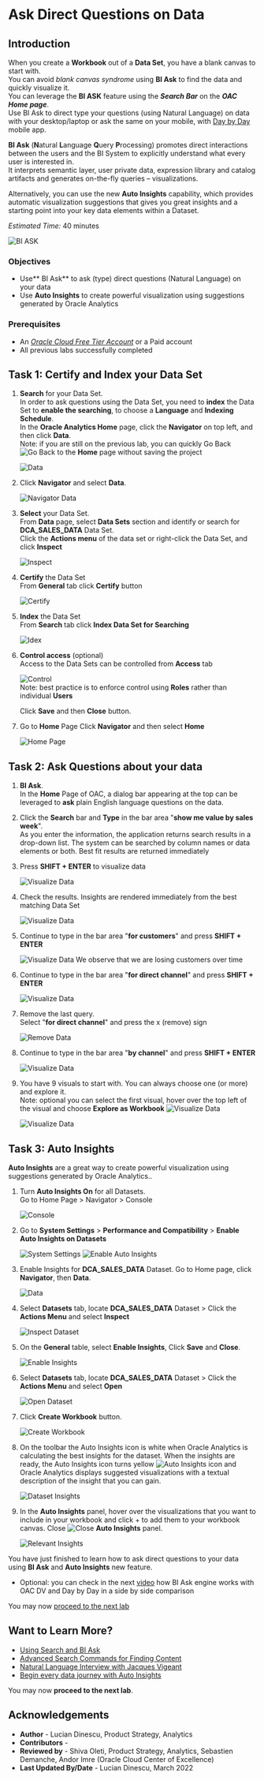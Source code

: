 # Ask Direct Questions on Data

## Introduction

When you create a **Workbook** out of a **Data Set**, you have a blank canvas to start with.  
You can avoid _blank canvas syndrome_  using **BI Ask** to find the data and quickly visualize it.  
You can leverage the **BI ASK** feature using the _**Search Bar**_ on the _**OAC Home page**_.  
Use BI Ask to direct type your questions (using Natural Language) on data with your desktop/laptop or ask the same on your mobile, with [Day by Day](https://docs.oracle.com/en/cloud/paas/analytics-cloud/biday/index.html) mobile app.


**BI Ask** (**N**atural **L**anguage **Q**uery **P**rocessing) promotes direct interactions between the users and the BI System to explicitly understand what every user is interested in.  
It interprets semantic layer, user private data, expression library and catalog artifacts and generates on-the-fly queries – visualizations.

Alternatively, you can use the new **Auto Insights** capability, which provides automatic visualization suggestions that gives you great insights and a starting point into your key data elements within a Dataset.

_Estimated Time:_ 40 minutes

![BI ASK](./images/biask0small.png)

### Objectives

- Use** BI Ask** to ask (type) direct questions (Natural Language) on your data
- Use **Auto Insights** to create powerful visualization using suggestions generated by Oracle Analytics

### Prerequisites

* An [_Oracle Cloud Free Tier Account_](https://www.oracle.com/cloud/free/) or a Paid account
* All previous labs successfully completed

## Task 1: Certify and Index your Data Set

1. **Search** for your Data Set.  
In order to ask questions using the Data Set, you need to **index** the Data Set to **enable the searching**, to choose a **Language** and  **Indexing Schedule**.  
In the **Oracle Analytics Home** page, click the **Navigator** on top left, and then click **Data**.  
Note: if you are still on the previous lab, you can quickly Go Back ![Go Back](../ask-direct-questions/images/biaskgoback.png) to the **Home** page without saving the project  

   ![Data](../ask-direct-questions/images/do-not-save.png)

2. Click **Navigator** and select **Data**.  

   ![Navigator Data](../ask-direct-questions/images/navigator-data.png)

3. **Select** your Data Set.  
   From **Data** page, select **Data Sets** section and identify or search for **DCA\_SALES\_DATA** Data Set.  
   Click the **Actions menu** of the data set or right-click the Data Set, and click **Inspect**

   ![Inspect](../ask-direct-questions/images/datasetinspectsmall.png)

3. **Certify** the Data Set  
   From **General** tab click **Certify** button  
   
   ![Certify](../ask-direct-questions/images/datasetcertify.png)

4. **Index** the Data Set  
   From **Search** tab click **Index Data Set for Searching**  
  
   ![Idex](../ask-direct-questions/images/datasetindex.png)

5. **Control access** (optional)  
   Access to the Data Sets can be controlled from **Access** tab  
  
   ![Control](../ask-direct-questions/images/datasetcontrol.png)  
   Note: best practice is to enforce control using **Roles** rather than individual **Users**

   Click **Save** and then **Close** button.

6. Go to **Home** Page
   Click **Navigator** and then select **Home**  
  
   ![Home Page](../ask-direct-questions/images/navigatorhome.png)

## Task 2: Ask Questions about your data

1. **BI Ask**.  
In the **Home** Page of OAC, a dialog bar appearing at the top can be leveraged to **ask** plain English language questions on the data.

2. Click the **Search** bar and **Type** in the bar area "**show me value by sales week**".  
   As you enter the information, the application returns search results in a drop-down list. The system can be searched by column names or data elements or both. Best fit results are returned immediately

3. Press **SHIFT + ENTER** to visualize data  
  
   ![Visualize Data](../ask-direct-questions/images/biask.png)

4. Check the results. Insights are rendered immediately from the best matching Data Set  
  
   ![Visualize Data](../ask-direct-questions/images/biask1.png)

5. Continue to type in the bar area "**for customers**" and press **SHIFT + ENTER**  
   
   ![Visualize Data](../ask-direct-questions/images/biask2.png)
   We observe that we are losing customers over time

6. Continue to type in the bar area "**for direct channel**" and press **SHIFT + ENTER**  
    
    ![Visualize Data](../ask-direct-questions/images/biask3.png)

7. Remove the last query.  
    Select  "**for direct channel**" and press the x (remove) sign 
    
    ![Remove Data](../ask-direct-questions/images/biask4a.png)

8. Continue to type in the bar area "**by channel**" and press **SHIFT + ENTER**  
   
   ![Visualize Data](../ask-direct-questions/images/biask5.png)

9. You have 9 visuals to start with. You can always choose one (or more) and explore it.  
    Note: optional you can select the first visual, hover over the top left of the visual and choose **Explore as Workbook** ![Visualize Data](../ask-direct-questions/images/biaskexploreasproject0.png)

   ![Visualize Data](../ask-direct-questions/images/biaskexploreasprojectsmall.png)

## Task 3: Auto Insights

**Auto Insights** are a great way to create powerful visualization using suggestions generated by Oracle Analytics..  

1. Turn **Auto Insights On** for all Datasets.  
Go to Home Page > Navigator > Console

   ![Console](./images/console.png)

2. Go to **System Settings** > **Performance and Compatibility** > **Enable Auto Insights on Datasets**

   ![System Settings](./images/system-settings.png)
   ![Enable Auto Insights](./images/enable-auto-insights.png)

3. Enable Insights for **DCA\_SALES\_DATA** Dataset. 
Go to Home page, click **Navigator**, then **Data**. 

   ![Data](./images/navigator-data.png)

4. Select **Datasets** tab, locate **DCA\_SALES\_DATA** Dataset > Click the **Actions Menu**  and select **Inspect**

   ![Inspect Dataset](./images/inspect-dataset.png)

5. On the **General** table, select **Enable Insights**, Click **Save** and **Close**.

   ![Enable Insights](./images/enable-insights-dataset.png)

6. Select **Datasets** tab, locate **DCA\_SALES\_DATA** Dataset > Click the **Actions Menu**  and select **Open**

   ![Open Dataset](./images/open-dataset.png)

7. Click **Create Workbook** button.

   ![Create Workbook](./images/create-workbook-insights.png)

8. On the toolbar the Auto Insights icon is white when Oracle Analytics is calculating the best insights for the dataset. When the insights are ready, the Auto Insights icon turns yellow ![Auto Insights icon](./images/auto-insights-icon.png) and Oracle Analytics displays suggested visualizations with a textual description of the insight that you can gain.

   ![Dataset Insights](./images/dataset-insights.png)

9. In the **Auto Insights** panel, hover over the visualizations that you want to include in your workbook and click + to add them to your workbook canvas. Close ![Close](./images/close.png) **Auto Insights** panel.

   ![Relevant Insights](./images/relevant-insights.png)

You have just finished to learn how to ask direct questions to your data using **BI Ask** and **Auto Insights** new feature.  
* Optional: you can check in the next [video](https://youtu.be/uEESc7yo6kA) how BI Ask engine works with OAC DV and Day by Day in a side by side comparison 

[](youtube:uEESc7yo6kA)

You may now [proceed to the next lab](#next)

## Want to Learn More?

* [Using Search and BI Ask](https://docs.oracle.com/en/cloud/paas/bi-cloud/bilug/using-search-and-bi-ask.html#GUID-97F546AE-6277-45AB-B5A7-C55E2328AC0E)
* [Advanced Search Commands for Finding Content](https://docs.oracle.com/en/cloud/paas/analytics-cloud/acubi/find-and-explore-your-content.html#GUID-8B85899F-8A6D-42BE-AAA0-B27D8086DBFF)
* [Natural Language Interview with Jacques Vigeant](https://www.youtube.com/watch?v=piE1ah51DnE&feature=youtu.be)  
* [Begin every data journey with Auto Insights](https://blogs.oracle.com/analytics/post/begin-every-data-journey-with-auto-insights)

You may now **proceed to the next lab**.
## **Acknowledgements**

- **Author** - Lucian Dinescu, Product Strategy, Analytics
- **Contributors** -
- **Reviewed by** - Shiva Oleti, Product Strategy, Analytics, Sebastien Demanche, Andor Imre (Oracle Cloud Center of Excellence) 
- **Last Updated By/Date** - Lucian Dinescu, March 2022
